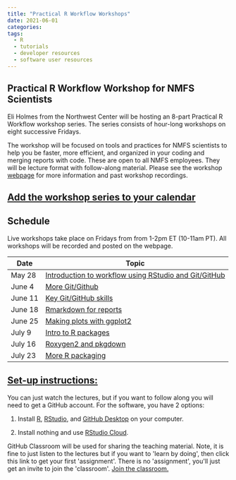 ```yaml
---
title: "Practical R Workflow Workshops"
date: 2021-06-01
categories:
tags:
  - R
  - tutorials
  - developer resources
  - software user resources
---
```

## Practical R Workflow Workshop for NMFS Scientists

Eli Holmes from the Northwest Center will be hosting an 8-part Practical R Workflow workshop series. The series consists of hour-long workshops on eight successive Fridays.

The workshop will be focused on tools and practices for NMFS scientists to help you be faster, more efficient, and organized in your coding and merging reports with code. These are open to all NMFS employees. They will be lecture format with follow-along material. Please see the workshop [webpage](https://rverse-tutorials.github.io/RWorkflow-NWFSC-2021/) for more information and past workshop recordings.

## [Add the workshop series to your calendar](https://calendar.google.com/event?action=TEMPLATE&tmeid=MjB1dWU0YmQxbmJqaGI0Y2Z0NGxyNGhuZGlfMjAyMTA2MDRUMTcwMDAwWiBjXzJuMW9yYjh0Mm5wYmoxM2hsNTAxZjA4NzJnQGc&tmsrc=c_2n1orb8t2npbj13hl501f0872g%40group.calendar.google.com&scp=ALL)

## Schedule 

Live workshops take place on Fridays from from 1-2pm ET (10-11am PT). All workshops will be recorded and posted on the webpage. 

| Date  | Topic |
| ------------- | ------------- |
| May 28  | [Introduction to workflow using RStudio and Git/GitHub](https://rverse-tutorials.github.io/RWorkflow-NWFSC-2021/week1.html)  |
| June 4  | [More Git/Github](https://rverse-tutorials.github.io/RWorkflow-NWFSC-2021/week2.html)  |
| June 11  | [Key Git/GitHub skills](https://rverse-tutorials.github.io/RWorkflow-NWFSC-2021/week3.html)  |
| June 18  | [Rmarkdown for reports](https://rverse-tutorials.github.io/RWorkflow-NWFSC-2021/week4.html)  |
| June 25  | [Making plots with ggplot2](https://rverse-tutorials.github.io/RWorkflow-NWFSC-2021/week5.html)  |
| July 9  | [Intro to R packages](https://rverse-tutorials.github.io/RWorkflow-NWFSC-2021/week6.html)  |
| July 16  | [Roxygen2 and pkgdown](https://rverse-tutorials.github.io/RWorkflow-NWFSC-2021/week7.html)  |
| July 23  | [More R packaging](https://rverse-tutorials.github.io/RWorkflow-NWFSC-2021/week8.html)  |


## [Set-up instructions:](https://rverse-tutorials.github.io/RWorkflow-NWFSC-2021/set-up.html)

You can just watch the lectures, but if you want to follow along you will need to get a GitHub account. For the software, you have 2 options:

1) Install [R](https://www.r-project.org/), [RStudio](https://www.rstudio.com/products/rstudio/), and [GitHub Desktop](https://desktop.github.com/) on your computer.

2) Install nothing and use [RStudio Cloud](https://rstudio.cloud/).

GitHub Classroom will be used for sharing the teaching material. Note, it is fine to just listen to the lectures but if you want to 'learn by doing', then click this link to get your first 'assignment'. There is no 'assignment', you'll just get an invite to join the 'classroom'. [Join the classroom.](https://classroom.github.com/a/dBZRHuJY)
